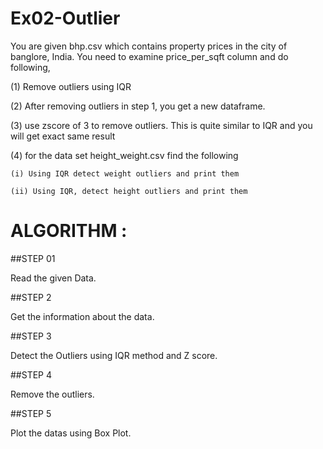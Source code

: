 # Ex02-Outlier

You are given bhp.csv which contains property prices in the city of banglore, India. You need to examine price_per_sqft column and do following,

(1) Remove outliers using IQR 

(2) After removing outliers in step 1, you get a new dataframe.

(3) use zscore of 3 to remove outliers. This is quite similar to IQR and you will get exact same result

(4) for the data set height_weight.csv find the following
    
    (i) Using IQR detect weight outliers and print them

    (ii) Using IQR, detect height outliers and print them
   
 # ALGORITHM :
 
 ##STEP 01
 
 Read the given Data.

##STEP 2

Get the information about the data.

##STEP 3

Detect the Outliers using IQR method and Z score.

##STEP 4

Remove the outliers.

##STEP 5

Plot the datas using Box Plot.
 
    
